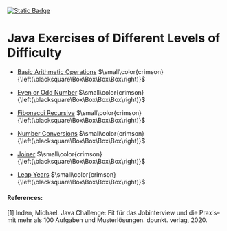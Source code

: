 [![Static Badge](https://img.shields.io/badge/-Deutsche_Version-forestgreen)](https://github.com/ShantGananian/JavaProgrammierung/blob/master/README.de.md)
# Java Exercises of Different Levels of Difficulty

- [Basic Arithmetic Operations](https://github.com/ShantGananian/JavaProgrammierung/tree/master/sehr%20leicht/Mathematische%20Aufgaben/Grundrechenarten) $\small\color{crimson}{\left(\blacksquare\Box\Box\Box\Box\right)}$

- [Even or Odd Number](https://github.com/ShantGananian/JavaProgrammierung/tree/master/sehr%20leicht/Mathematische%20Aufgaben/GeradeOderUngeradeZahl) $\small\color{crimson}{\left(\blacksquare\Box\Box\Box\Box\right)}$

- [Fibonacci Recursive](https://github.com/ShantGananian/JavaProgrammierung/tree/master/sehr%20leicht/Rekursion/FibonacciRekursiv) $\small\color{crimson}{\left(\blacksquare\Box\Box\Box\Box\right)}$

- [Number Conversions](https://github.com/ShantGananian/JavaProgrammierung/tree/master/sehr%20leicht/Strings/Zahlenumwandlungen) $\small\color{crimson}{\left(\blacksquare\Box\Box\Box\Box\right)}$

- [Joiner](https://github.com/ShantGananian/JavaProgrammierung/tree/master/sehr%20leicht/Strings/Joiner) $\small\color{crimson}{\left(\blacksquare\Box\Box\Box\Box\right)}$

- [Leap Years](https://github.com/ShantGananian/JavaProgrammierung/tree/master/sehr%20leicht/Datumsverarbeitung/Schaltjahre) $\small\color{crimson}{\left(\blacksquare\Box\Box\Box\Box\right)}$


#### References:
<a id="1">[1]</a>
Inden, Michael. Java Challenge: Fit für das Jobinterview und die Praxis–mit mehr als 100 Aufgaben und Musterlösungen. dpunkt. verlag, 2020.
